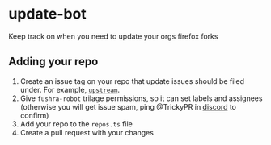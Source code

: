 # update-bot

Keep track on when you need to update your orgs firefox forks

## Adding your repo

1. Create an issue tag on your repo that update issues should be filed under. For example, [`upstream`](https://github.com/pulse-browser/browser/issues?q=label%3Aupstream+).
2. Give `fushra-robot` trilage permissions, so it can set labels and assignees (otherwise you will get issue spam, ping @TrickyPR in [discord](https://discord.gg/xNkretH7sD) to confirm)
3. Add your repo to the `repos.ts` file
4. Create a pull request with your changes
